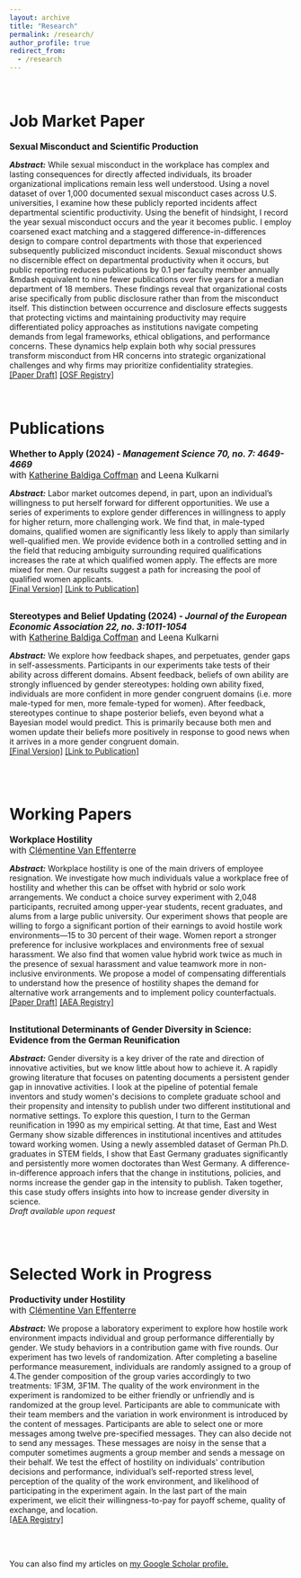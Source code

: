 ```yaml
---
layout: archive
title: "Research"
permalink: /research/
author_profile: true
redirect_from:
  - /research
---
```

<br>

# Job Market Paper

<div style="font-size: 1.1em;"><strong>Sexual Misconduct and Scientific Production </strong></div>
<p> <b><i>Abstract:</i></b> While sexual misconduct in the workplace has complex and lasting consequences for directly affected individuals, its broader organizational implications remain less well understood. Using a novel dataset of over 1,000 documented sexual misconduct cases across U.S. universities, I examine how these publicly reported incidents affect departmental scientific productivity. Using the benefit of hindsight, I record the year sexual misconduct occurs and the year it becomes public. I employ coarsened exact matching and a staggered difference-in-differences design to compare control departments with those that experienced subsequently publicized misconduct incidents. Sexual misconduct shows no discernible effect on departmental productivity when it occurs, but public reporting reduces publications by 0.1 per faculty member annually &mdash equivalent to nine fewer publications over five years for a median department of 18 members. These findings reveal that organizational costs arise specifically from public disclosure rather than from the misconduct itself. This distinction between occurrence and disclosure effects suggests that protecting victims and maintaining productivity may require differentiated policy approaches as institutions navigate competing demands from legal frameworks, ethical obligations, and performance concerns. These dynamics help explain both why social pressures transform misconduct from HR concerns into strategic organizational challenges and why firms may prioritize confidentiality strategies.
<br>
<a href="http://manuelacollis.github.io/files/JMP_Collis_Misconduct_Scientific_Production.pdf">[Paper Draft]</a> <a href="https://osf.io/zx3gu">[OSF Registry]</a></p>

<br>

# Publications

<div style="font-size: 1.1em;"><strong>Whether to Apply (2024)  <i> -  Management Science 70, no. 7: 4649-4669 </i></strong><br>
with <a href="https://sites.google.com/site/kbaldigacoffman/">Katherine Baldiga Coffman</a> and Leena Kulkarni</div>
<p> <b><i>Abstract:</i></b> Labor market outcomes depend, in part, upon an individual’s willingness to put herself forward 
for different opportunities. We use a series of experiments to explore gender differences in willingness to apply for 
higher return, more challenging work. We find that, in male-typed domains, qualified women are significantly less likely 
to apply than similarly well-qualified men. We provide evidence both in a controlled setting and in the field that reducing 
ambiguity surrounding required qualifications increases the rate at which qualified women apply. The effects are more mixed 
for men. Our results suggest a path for increasing the pool of qualified women applicants. <br>
<a href="http://manuelacollis.github.io/files/Coffman_Collis_Kulkarni_2024_MS_Apply.pdf">[Final Version]</a> <a href="https://pubsonline.informs.org/doi/10.1287/mnsc.2023.4907">[Link to Publication]</a></p>

<br>

<div style="font-size: 1.1em;"><strong>Stereotypes and Belief Updating (2024) <i> - Journal of the European Economic Association 22, no. 3:1011-1054 </i></strong><br>
with <a href="https://sites.google.com/site/kbaldigacoffman/">Katherine Baldiga Coffman</a> and Leena Kulkarni</div>
<p><b><i>Abstract:</i></b> We explore how feedback shapes, and perpetuates, gender gaps in self-assessments. Participants 
in our experiments take tests of their ability across different domains. Absent feedback, beliefs of own 
ability are strongly influenced by gender stereotypes: holding own ability fixed, individuals are more 
confident in more gender congruent domains (i.e. more male-typed for men, more female-typed for 
women). After feedback, stereotypes continue to shape posterior beliefs, even beyond what a Bayesian 
model would predict. This is primarily because both men and women update their beliefs more positively 
in response to good news when it arrives in a more gender congruent domain.  <br>
<a href="http://manuelacollis.github.io/files/Coffman_Collis_Kulkarni_2024_JEEA_Stereotypes.pdf">[Final Version]</a> <a href="https://academic.oup.com/jeea/advance-article-abstract/doi/10.1093/jeea/jvad063/7333976?redirectedFrom=fulltext">[Link to Publication]</a></p>

<br><br>

# Working Papers

<div style="font-size: 1.1em;"><strong>Workplace Hostility </strong> <br>
with <a href="https://sites.google.com/site/vaneffenterreclementine/home">Clémentine Van Effenterre</a></div>
<p> <b><i>Abstract:</i></b> Workplace hostility is one of the main drivers of employee resignation. We investigate how much individuals value a workplace free of hostility and whether this can be offset with hybrid or solo work arrangements. We conduct a choice survey experiment with 2,048 participants, recruited among upper-year students, recent graduates, and alums from a large public university. Our experiment shows that people are willing to forgo a significant portion of their earnings to avoid hostile work environments—15 to 30 percent of their wage. Women report a stronger preference for inclusive workplaces and environments free of sexual harassment. We also find that women value hybrid work twice as much in the presence of sexual harassment and value teamwork more in non- inclusive environments. We propose a model of compensating differentials to understand how the presence of hostility shapes the demand for alternative work arrangements and to implement policy counterfactuals. <br>
<a href="http://manuelacollis.github.io/files/Collis_Van_Effenterre_Workplace_Hostility_2025.pdf">[Paper Draft]</a> <a href="https://www.socialscienceregistry.org/trials/11438">[AEA Registry]</a></p>

<br>

<div style="font-size: 1.1em;"><strong>Institutional Determinants of Gender Diversity in Science: Evidence from the German Reunification </strong></div>
<p> <b><i>Abstract:</i></b> Gender diversity is a key driver of the rate and direction of innovative activities, but we know little about how to achieve it. A rapidly growing literature that focuses on patenting documents a persistent gender gap in innovative activities. I look at the pipeline of potential female inventors and study women's decisions to complete graduate school and their propensity and intensity to publish under two different institutional and normative settings. To explore this question, I turn to the German reunification in 1990 as my empirical setting. At that time, East and West Germany show sizable differences in institutional incentives and attitudes toward working women. Using a newly assembled dataset of German Ph.D. graduates in STEM fields, I show that East Germany graduates significantly and persistently more women doctorates than West Germany. A difference-in-difference approach infers that the change in institutions, policies, and norms increase the gender gap in the intensity to publish. Taken together, this case study offers insights into how to increase gender diversity in science. <br> 
 <i>Draft available upon request</i> </p>

<br><br>

# Selected Work in Progress

<div style="font-size: 1.1em;"><strong>Productivity under Hostility</strong><br>
with <a href="https://sites.google.com/site/vaneffenterreclementine/home">Clémentine Van Effenterre</a></div>
<p> <b><i>Abstract:</i></b> We propose a laboratory experiment to explore how hostile work environment impacts individual and group performance differentially by gender. We study behaviors in a contribution game with five rounds. Our experiment has two levels of randomization. After completing a baseline performance measurement,  individuals are randomly assigned to a group of 4.The gender composition of the group varies accordingly to two treatments: 1F3M, 3F1M. The quality of the work environment in the experiment is randomized to be either friendly or unfriendly and is randomized at the group level. Participants are able to communicate with their team members and the variation in work environment is introduced by the content of messages. Participants are able to select one or more messages among twelve pre-specified messages. They can also decide not to send any messages. These messages are noisy in the sense that a computer sometimes augments a group member and sends a message on their behalf. We test the effect of hostility on individuals' contribution decisions and performance, individual’s self-reported stress level, perception of the quality of the work environment, and likelihood of participating in the experiment again. In the last part of the main experiment, we elicit their willingness-to-pay for payoff scheme, quality of exchange, and location.  <br>
<a href="https://www.socialscienceregistry.org/trials/14927">[AEA Registry]</a></p>


<!-- 
# Work in Progress
### Hostility and Productivity <br>
with [Clémentine Van Effenterre](https://sites.google.com/site/vaneffenterreclementine/home) <br>

<i>Piloting Stage</i>
### Sexual Misconduct and its effect on organizations, careers, and the field <br>
<i>Data Collection</i>
-->


<br>
<br>

You can also find my articles on <u><a href="https://scholar.google.com/citations?user=qgqzmMwAAAAJ&hl=en">my Google Scholar profile</a>.</u>
